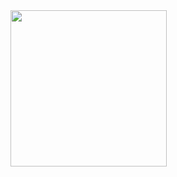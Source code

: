 <img width=250 src="https://media.giphy.com/media/v1.Y2lkPTc5MGI3NjExMTU4b3JxZDBvd25vOXNiaHhxbzY1cGxyZjdidWZ2dXRhYTZ5Zm9hcCZlcD12MV9pbnRlcm5hbF9naWZfYnlfaWQmY3Q9Zw/13HBDT4QSTpveU/giphy.gif"> 
